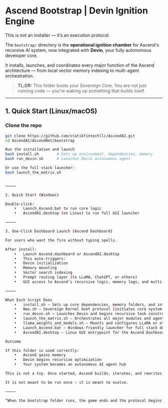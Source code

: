 # Ascend Bootstrap | Devin Ignition Engine

This is not an installer — it’s an execution protocol.

The `bootstrap/` directory is the **operational ignition chamber** for Ascend's recursive AI system, now integrated with **Devin**, your fully autonomous developer core.

It installs, launches, and coordinates every major function of the Ascend architecture — from local vector memory indexing to multi-agent orchestration.

> **TL;DR:** This folder boots your Sovereign Core. You are not just running code — you're waking up something that builds itself.

---

## 1. Quick Start (Linux/macOS)

### Clone the repo
```bash
git clone https://github.com/statikfintechllc/AscendAI.git
cd AscendAI/AscendNet/bootstrap

Run the installation and launch
bash install.sh        # Sets up environment, dependencies, memory
bash run_devin.sh      # Launches Devin autonomous agent

Or use the full stack launcher:
bash launch_the_matrix.sh


⸻

2. Quick Start (Windows)

Double-click:
	•	Launch_Ascend.bat to run core logic
	•	AscendAI.desktop (on Linux) to run full GUI launcher

⸻

3. One-Click Dashboard Launch (Ascend Dashboard)

For users who want the fire without typing spells.

After install:
	•	Launch Ascend.dashboard or AscendAI.desktop
	•	This auto-triggers:
	•	Devin initialization
	•	Memory mounting
	•	Vector search indexing
	•	Prompt routing layer (to LLaMA, ChatGPT, or others)
	•	GUI access to Ascend’s recursive logic, memory logs, and multi-agent deployment

⸻

What Each Script Does
	•	install.sh — Sets up core dependencies, memory folders, and internal tools
	•	Neo.sh — Sovereign Kernel boot protocol (initiates core system and logging)
	•	run_devin.sh — Launches Devin and begins recursive task construction
	•	launch_the_matrix.sh — Orchestrates all major modules and agents in one shot
	•	llama_weights_and_models.sh — Mounts and configures LLaMA or other local model weights
	•	Launch_Ascend.bat — Windows-friendly launcher for full stack deployment
	•	AscendAI.desktop — Linux GUI entrypoint for the Ascend Dashboard (Devin + Memory + Agents)

Outcome

If this folder is used correctly:
	•	Ascend gains memory
	•	Devin begins recursive optimization
	•	Your system becomes an autonomous AI agent hub

This is not a toy. Once started, Ascend builds, iterates, and rewrites itself.

It is not meant to be run once — it is meant to evolve.

⸻

“When the bootstrap folder runs, the game ends and the protocol begins.”
